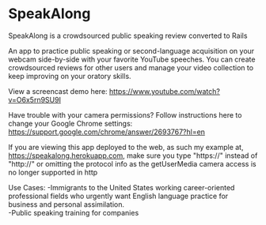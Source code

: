 # SpeakAlong
SpeakAlong is a crowdsourced public speaking review converted to Rails

An app to practice public speaking or second-language acquisition on your webcam side-by-side with your favorite 
YouTube speeches.   You can create crowdsourced reviews for other users and manage 
your video collection to keep improving on your oratory skills.

View a screencast demo here: https://www.youtube.com/watch?v=O6x5rn9SU9I

Have trouble with your camera permissions?  Follow instructions here to change your Google Chrome settings:
https://support.google.com/chrome/answer/2693767?hl=en

If you are viewing this app deployed to the web, as such my example at, https://speakalong.herokuapp.com, make sure you type "https://" instead of "http://" or omitting the protocol info as the getUserMedia camera access is no longer supported in http

Use Cases:
    -Immigrants to the United States working career-oriented professional fields who urgently want English language practice for business and personal assimilation.  
    -Public speaking training for companies
    